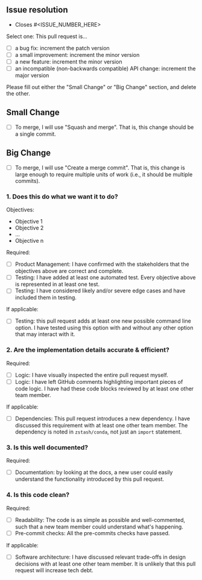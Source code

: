 ## Issue resolution
- Closes #<ISSUE_NUMBER_HERE>

Select one: This pull request is...
- [ ] a bug fix: increment the patch version
- [ ] a small improvement: increment the minor version
- [ ] a new feature: increment the minor version
- [ ] an incompatible (non-backwards compatible) API change: increment the major version

Please fill out either the "Small Change" or "Big Change" section, and delete the other.

## Small Change

- [ ] To merge, I will use "Squash and merge". That is, this change should be a single commit.

## Big Change

- [ ] To merge, I will use "Create a merge commit". That is, this change is large enough to require multiple units of work (i.e., it should be multiple commits).

### 1. Does this do what we want it to do?

Objectives:
- Objective 1
- Objective 2
- ...
- Objective n

Required:
- [ ] Product Management: I have confirmed with the stakeholders that the objectives above are correct and complete.
- [ ] Testing: I have added at least one automated test. Every objective above is represented in at least one test.
- [ ] Testing: I have considered likely and/or severe edge cases and have included them in testing.

If applicable:
- [ ] Testing: this pull request adds at least one new possible command line option. I have tested using this option with and without any other option that may interact with it.

### 2. Are the implementation details accurate & efficient?

Required:
- [ ] Logic: I have visually inspected the entire pull request myself.
- [ ] Logic: I have left GitHub comments highlighting important pieces of code logic. I have had these code blocks reviewed by at least one other team member.

If applicable:
- [ ] Dependencies: This pull request introduces a new dependency. I have discussed this requirement with at least one other team member. The dependency is noted in `zstash/conda`, not just an `import` statement.

### 3. Is this well documented?

Required:
- [ ] Documentation: by looking at the docs, a new user could easily understand the functionality introduced by this pull request.

### 4. Is this code clean?

Required:
- [ ] Readability: The code is as simple as possible and well-commented, such that a new team member could understand what's happening.
- [ ] Pre-commit checks: All the pre-commits checks have passed.

If applicable:
- [ ] Software architecture: I have discussed relevant trade-offs in design decisions with at least one other team member. It is unlikely that this pull request will increase tech debt.
